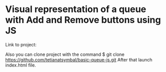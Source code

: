 # Visual representation of a queue with Add and Remove buttons using JS

Link to project:

Also you can clone project with the command $ git clone https://github.com/tetianatsymbal/basic-queue-js.git
After that launch index.html file.
